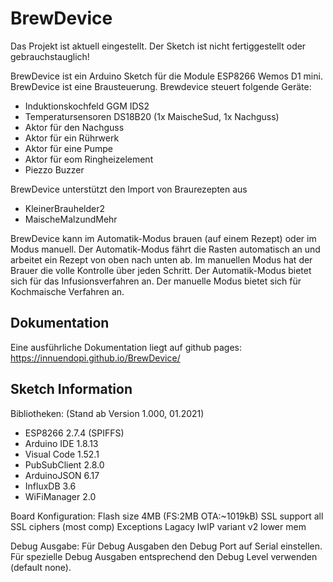 # BrewDevice

Das Projekt ist aktuell eingestellt. Der Sketch ist nicht fertiggestellt oder gebrauchstauglich!

BrewDevice ist ein Arduino Sketch für die Module ESP8266 Wemos D1 mini. BrewDevice ist eine Brausteuerung. Brewdevice steuert folgende Geräte:

- Induktionskochfeld GGM IDS2
- Temperatursensoren DS18B20 (1x MaischeSud, 1x Nachguss)
- Aktor für den Nachguss
- Aktor für ein Rührwerk
- Aktor für eine Pumpe
- Aktor für eom Ringheizelement
- Piezzo Buzzer

BrewDevice unterstützt den Import von Braurezepten aus

- KleinerBrauhelder2
- MaischeMalzundMehr

BrewDevice kann im Automatik-Modus brauen (auf einem Rezept) oder im Modus manuell. Der Automatik-Modus fährt die Rasten automatisch an und arbeitet ein Rezept von oben nach unten ab. Im manuellen Modus hat der Brauer die volle Kontrolle über jeden Schritt.
Der Automatik-Modus bietet sich für das Infusionsverfahren an. Der manuelle Modus bietet sich für Kochmaische Verfahren an.

## Dokumentation

Eine ausführliche Dokumentation liegt auf github pages: <https://innuendopi.github.io/BrewDevice/>

## Sketch Information

Bibliotheken: (Stand ab Version 1.000, 01.2021)

- ESP8266 2.7.4 (SPIFFS)
- Arduino IDE 1.8.13
- Visual Code 1.52.1
- PubSubClient 2.8.0
- ArduinoJSON 6.17
- InfluxDB 3.6
- WiFiManager 2.0

Board Konfiguration:
Flash size 4MB (FS:2MB OTA:~1019kB)
SSL support all SSL ciphers (most comp)
Exceptions Lagacy
IwIP variant v2 lower mem

Debug Ausgabe:
Für Debug Ausgaben den Debug Port auf Serial einstellen. Für spezielle Debug Ausgaben entsprechend den Debug Level verwenden (default none).
